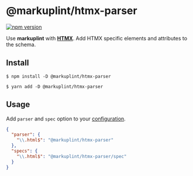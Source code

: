 # @markuplint/htmx-parser

[![npm version](https://badge.fury.io/js/%40markuplint%2Fhtmx-parser.svg)](https://www.npmjs.com/package/@markuplint/htmx-parser)

Use **markuplint** with [**HTMX**](https://htmx.org/).
Add HTMX specific elements and attributes to the schema.

## Install

```shell
$ npm install -D @markuplint/htmx-parser

$ yarn add -D @markuplint/htmx-parser
```

## Usage

Add `parser` and `spec` option to your [configuration](https://markuplint.dev/configuration/#properties/parser).

```json
{
  "parser": {
    "\\.html$": "@markuplint/htmx-parser"
  },
  "specs": {
    "\\.html$": "@markuplint/htmx-parser/spec"
  }
}
```
